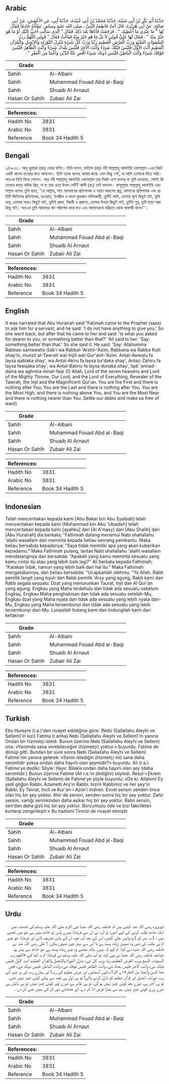 ## Arabic


<div dir="rtl" lang="ar" style={{fontSize:'larger',backgroundColor:'#f8f9fa',padding:20}}>
حَدَّثَنَا أَبُو بَكْرِ بْنُ أَبِي شَيْبَةَ، حَدَّثَنَا مُحَمَّدُ بْنُ أَبِي عُبَيْدَةَ، حَدَّثَنَا أَبِي، عَنِ الأَعْمَشِ، عَنْ أَبِي صَالِحٍ، عَنْ أَبِي هُرَيْرَةَ، قَالَ أَتَتْ فَاطِمَةُ النَّبِيَّ ـ صلى الله عليه وسلم ـ تَسْأَلُهُ خَادِمًا فَقَالَ لَهَا ‏"‏ مَا عِنْدِي مَا أُعْطِيكِ ‏"‏ ‏.‏ فَرَجَعَتْ فَأَتَاهَا بَعْدَ ذَلِكَ فَقَالَ ‏"‏ الَّذِي سَأَلْتِ أَحَبُّ إِلَيْكِ أَوْ مَا هُوَ خَيْرٌ مِنْهُ ‏"‏ ‏.‏ فَقَالَ لَهَا عَلِيٌّ قُولِي لاَ بَلْ مَا هُوَ خَيْرٌ مِنْهُ فَقَالَتْ فَقَالَ ‏"‏ قُولِي اللَّهُمَّ رَبَّ السَّمَوَاتِ السَّبْعِ وَرَبَّ الْعَرْشِ الْعَظِيمِ رَبَّنَا وَرَبَّ كُلِّ شَىْءٍ مُنْزِلَ التَّوْرَاةِ وَالإِنْجِيلِ وَالْقُرْآنِ الْعَظِيمِ أَنْتَ الأَوَّلُ فَلَيْسَ قَبْلَكَ شَىْءٌ وَأَنْتَ الآخِرُ فَلَيْسَ بَعْدَكَ شَىْءٌ وَأَنْتَ الظَّاهِرُ فَلَيْسَ فَوْقَكَ شَىْءٌ وَأَنْتَ الْبَاطِنُ فَلَيْسَ دُونَكَ شَىْءٌ اقْضِ عَنَّا الدَّيْنَ وَأَغْنِنَا مِنَ الْفَقْرِ ‏"‏ ‏.‏
</div>
<div style={{backgroundColor:'#f8f9fa',padding:20, marginBottom: 10}}><table> <thead> <tr> <th>Grade</th> <th></th> </tr> </thead> <tbody> <tr><td>Sahih</td><td>Al-Albani</td></tr><tr><td>Sahih</td><td>Muhammad Fouad Abd al-Baqi</td></tr><tr><td>Sahih</td><td>Shuaib Al Arnaut</td></tr><tr><td>Hasan Or Sahih</td><td>Zubair Ali Zai</td></tr></tbody></table><table> <thead> <tr> <th>References:</th> <th></th> </tr> </thead> <tbody><tr><td>Hadith No</td><td>3831</td></tr><tr><td>Arabic No</td><td>3831</td></tr><tr><td>Reference</td><td>Book 34 Hadith 5</td></tr></tbody></table></div>

## Bengali


<div dir="ltr" lang="bn" style={{fontSize:'larger',backgroundColor:'#f8f9fa',padding:20}}>
২/৩৮৩১। আবূ হুরায়রা (রাঃ) থেকে বর্ণিত। তিনি বলেন, ফাতিমা (রাঃ) নবী সাল্লাল্লাহু আলাইহি ওয়াসাল্লাম -এর নিকট একটি খাদেম চাওয়ার জন্য আসলেন। তিনি তাকে বলেনঃ আমার কাছে এমন কিছু নেই, যা আমি তোমাকে দিতে পারি। অতএব তিনি ফিরে গেলেন। পরে নবী সাল্লাল্লাহু আলাইহি ওয়াসাল্লাম তার নিকট এসে বলেনঃ যা তুমি চেয়েছো, সেটাই কি তোমার কাছে অধিক প্রিয়, না যা তার চেয়ে উত্তম সেটি? আলী (রাঃ) তাই বললেন। রাসূলুল্লাহ সাল্লাল্লাহু আলাইহি ওয়াসাল্লাম বলেনঃ তুমি বলো, ‘‘হে আল্লাহ, সাত আসমানের প্রতিপালক ও মহান আরশের প্রভু, আমাদের প্রতিপালক এবং প্রতিটি জিনিসের প্রতিপালক, তাওরাত, ইনজীল ও মহান কুরআন নাযিলকারী, তুমিই আদি, তোমার পূর্বে কিছুই নাই, তুমি অন্ত, তোমার পরেও কিছুই নাই, তুমিই প্রবল, বিজয়ী ও প্রকাশ্য, তোমার উপরে কিছুই নাই, তুমিই গুপ্ত, তুমি ছাড়া আর কিছু নাই। অতএব তুমি আমাদের ঋণ পরিশোধ করে দাও এবং আমাদেরকে দরিদ্রতা থেকে স্বাবলম্বী বানাও’’।
</div>
<div style={{backgroundColor:'#f8f9fa',padding:20, marginBottom: 10}}><table> <thead> <tr> <th>Grade</th> <th></th> </tr> </thead> <tbody> <tr><td>Sahih</td><td>Al-Albani</td></tr><tr><td>Sahih</td><td>Muhammad Fouad Abd al-Baqi</td></tr><tr><td>Sahih</td><td>Shuaib Al Arnaut</td></tr><tr><td>Hasan Or Sahih</td><td>Zubair Ali Zai</td></tr></tbody></table><table> <thead> <tr> <th>References:</th> <th></th> </tr> </thead> <tbody><tr><td>Hadith No</td><td>3831</td></tr><tr><td>Arabic No</td><td>3831</td></tr><tr><td>Reference</td><td>Book 34 Hadith 5</td></tr></tbody></table></div>

## English


<div dir="ltr" lang="en" style={{fontSize:'larger',backgroundColor:'#f8f9fa',padding:20}}>
It was narrated that Abu Hurairah said:"Fatimah came to the Prophet (saas) to ask him for a servant, and he said: 'I do not have anything to give you.' So she went back, but after that he came to her and said: 'Is what you asked for dearer to you, or something better than that?' 'Ali said to her: 'Say: something better than that.' So she said it. He said: 'Say: Allahumma Rabbas-samawatis-Sab'i wa Rabbal-'Arshil-'Azim, Rabbana wa Rabba Kulli shay'in, munzil at-Tawrati wal-Injili wal-Qur'anil-'Azim. Antal-Awwalu fa laysa qablaka shay', wa Antal-Akiru fa laysa ba'daka shay', Antaz-Zahiru fa laysa fawqaka shay', wa Antal-Batinu fa laysa dunaka shay', Iqdi 'annad-daina wa aghnina minal-faqr (O Allah, Lord of the seven heavens and Lord of the Mighty Throne, Our Lord, and the Lord of Everything, Revealer of the Tawrah, the Injil and the Magnificent Qur'an. You are the First and there is nothing after You; You are the Last and there is nothing after You. You are the Most High, and there is nothing above You, and You are the Most Near and there is nothing nearer than You. Settle our debts and make us free of want)
</div>
<div style={{backgroundColor:'#f8f9fa',padding:20, marginBottom: 10}}><table> <thead> <tr> <th>Grade</th> <th></th> </tr> </thead> <tbody> <tr><td>Sahih</td><td>Al-Albani</td></tr><tr><td>Sahih</td><td>Muhammad Fouad Abd al-Baqi</td></tr><tr><td>Sahih</td><td>Shuaib Al Arnaut</td></tr><tr><td>Hasan Or Sahih</td><td>Zubair Ali Zai</td></tr></tbody></table><table> <thead> <tr> <th>References:</th> <th></th> </tr> </thead> <tbody><tr><td>Hadith No</td><td>3831</td></tr><tr><td>Arabic No</td><td>3831</td></tr><tr><td>Reference</td><td>Book 34 Hadith 5</td></tr></tbody></table></div>

## Indonesian


<div dir="ltr" lang="id" style={{fontSize:'larger',backgroundColor:'#f8f9fa',padding:20}}>
Telah menceritakan kepada kami [Abu Bakar bin Abu Syaibah] telah menceritakan kepada kami [Muhammad bin Abu 'Ubaidah] telah menceritakan kepada kami [ayahku] dari [Al A'masy] dari [Abu Shalih] dari [Abu Hurairah] dia berkata; "Fathimah datang menemui Nabi shallallahu 'alaihi wasallam dan meminta kepada beliau seorang pembantu. Maka beliau bersabda kepadanya: "Saya tidak memiliki apa yang akan kuberikan kepadamu." Maka Fathimah pulang, lantas Nabi shallallahu 'alaihi wasallam mendatanginya dan bersabda: "Apakah yang kamu meminta sesuatu yang kamu cintai itu atau yang lebih baik lagi?" Ali berkata kepada Fathimah; "Katakan tidak, namun yang lebih baik dari hal itu." Maka Fathimah mengatakannya, dan beliau bersabda: "Ucapkanlah olehmu; "Ya Allah, Rabb pemilik langit yang tujuh dan Rabb pemilik 'Arsy yang agung, Rabb kami dan Rabb segala sesuatu. Dzat yang menurunkan Taurat, Injil dan Al Qur'an yang agung. Engkau yang Maha terdahulu dan tidak ada sesuatu sebelum Engkau, Engkau Maha penghabisan dan tidak ada sesuatu setelah-Mu, Engkau dzat yang Maha nyata dan tidak ada sesuatu yang lebih nyata dari-Mu, Engkau yang Maha tersembunyi dan tidak ada sesuatu yang lebih tersembunyi dari-Mu. Lunasilah hutang kami dan lindungilah kami dari kefakiran
</div>
<div style={{backgroundColor:'#f8f9fa',padding:20, marginBottom: 10}}><table> <thead> <tr> <th>Grade</th> <th></th> </tr> </thead> <tbody> <tr><td>Sahih</td><td>Al-Albani</td></tr><tr><td>Sahih</td><td>Muhammad Fouad Abd al-Baqi</td></tr><tr><td>Sahih</td><td>Shuaib Al Arnaut</td></tr><tr><td>Hasan Or Sahih</td><td>Zubair Ali Zai</td></tr></tbody></table><table> <thead> <tr> <th>References:</th> <th></th> </tr> </thead> <tbody><tr><td>Hadith No</td><td>3831</td></tr><tr><td>Arabic No</td><td>3831</td></tr><tr><td>Reference</td><td>Book 34 Hadith 5</td></tr></tbody></table></div>

## Turkish


<div dir="ltr" lang="tr" style={{fontSize:'larger',backgroundColor:'#f8f9fa',padding:20}}>
Ebu Hureyre (r.a.)'den rivayet edildiğine göre: (Nebi (Sallallahu Aleyhi ve Sellem)'in kızı) Fatima (r.anha) Nebi (Sallallahu Aleyhi ve Sellem)'in yanına Ondan bir hizmetçi istedi. Bunun üzerine Nebi (Sallallahu Aleyhi ve Sellem) ona: «Yanımda sana verebileceğim (hizmetçi) yoktur.» buyurdu. Fatime de dönüp gitti. Bundan bir süre sonra Nebi (Sallallahu Aleyhi ve Sellem) Fatime'nin yanına gelerek: «Senin istediğin (hizmetçi mi) sana daha sevimlidir yoksa ondan daha hayırlı olan şeymidir?» buyurdu. Ali (r.a.) Fatime'ye dediki: Söyle: Hayır. Bilakis ondan daha hayırlı olan şey (daha sevimlidir.) Bunun üzerine Fatime (Ali r.a.'in dediğini) söyledi. Resul-i Ekrem (Sallallahu Aleyhi ve Sellem) de Fatime'ye şöyle buyurdu: «De ki: Allahım! Ey yedi göğün Rabbi. Azametli Arş'ın Rabbi. bizim Rabbimiz ve her şey'in Rabbi. Ey Tevrat, İncil ve Kur'an-i Azim'i indiren. Evvel sensin senden önce olan hiç bir şey yoktur. Ahir de sensin, senden sonra hiç bir şey yoktur. Zahir sensin, varlığı seninkinden daha aşikar hiç bir şey yoktur. Batın sensin, sen'den daha gizli hiç bir şey yoktur. Borcumuzu öde ve bizi fakirlikten kurtarıp zenginleştir.» Bu hadisini Tirmizi de rivayet etmiştir
</div>
<div style={{backgroundColor:'#f8f9fa',padding:20, marginBottom: 10}}><table> <thead> <tr> <th>Grade</th> <th></th> </tr> </thead> <tbody> <tr><td>Sahih</td><td>Al-Albani</td></tr><tr><td>Sahih</td><td>Muhammad Fouad Abd al-Baqi</td></tr><tr><td>Sahih</td><td>Shuaib Al Arnaut</td></tr><tr><td>Hasan Or Sahih</td><td>Zubair Ali Zai</td></tr></tbody></table><table> <thead> <tr> <th>References:</th> <th></th> </tr> </thead> <tbody><tr><td>Hadith No</td><td>3831</td></tr><tr><td>Arabic No</td><td>3831</td></tr><tr><td>Reference</td><td>Book 34 Hadith 5</td></tr></tbody></table></div>

## Urdu


<div dir="rtl" lang="ur" style={{fontSize:'larger',backgroundColor:'#f8f9fa',padding:20}}>
ابوہریرہ رضی اللہ عنہ کہتے ہیں کہ فاطمہ رضی اللہ عنہا نبی اکرم صلی اللہ علیہ وسلم کی خدمت میں ایک خادم طلب کرنے کے لیے آئیں، تو آپ نے ان سے فرمایا: میرے پاس تو خادم نہیں ہے جو میں تجھے دوں ، ( یہ سن کر ) وہ واپس چلی گئیں، اس کے بعد آپ خود ان کے پاس تشریف لائے اور فرمایا: جو چیز تم نے طلب کی تھی وہ تمہیں زیادہ پسند ہے یا اس سے بہتر چیز تمہیں بتاؤں ؟ علی رضی اللہ عنہ نے فاطمہ رضی اللہ عنہا سے کہا: تم کہو کہ نہیں، بلکہ مجھے وہ چیز زیادہ پسند ہے جو خادم سے بہتر ہو، چنانچہ فاطمہ رضی اللہ عنہا نے یہی کہا، تو آپ صلی اللہ علیہ وسلم نے فرمایا: تم یہ کہا کرو «اللهم رب السموات السبع ورب العرش العظيم ربنا ورب كل شيء منزل التوراة والإنجيل والقرآن العظيم أنت الأول فليس قبلك شيء وأنت الآخر فليس بعدك شيء وأنت الظاهر فليس فوقك شيء وأنت الباطن فليس دونك شيء اقض عنا الدين وأغننا من الفقر» اے اللہ! ساتوں آسمانوں اور عرش عظیم کے رب! اور ہمارے رب اور ہر چیز کے رب، تورات، انجیل اور قرآن عظیم کو نازل کرنے والے! تو ہی اول ہے تجھ سے پہلے کوئی چیز نہیں تھی، تو ہی آخر ہے، تیرے بعد کوئی چیز نہیں ہو گی، تو ہی ظاہر ہے تیرے اوپر کوئی چیز نہیں، تو ہی باطن ہے تیرے ورے کوئی چیز نہیں، ہم سے ہمارا قرض ادا کر دے، اور محتاجی دور کر کے ہمیں غنی کر دے ۔
</div>
<div style={{backgroundColor:'#f8f9fa',padding:20, marginBottom: 10}}><table> <thead> <tr> <th>Grade</th> <th></th> </tr> </thead> <tbody> <tr><td>Sahih</td><td>Al-Albani</td></tr><tr><td>Sahih</td><td>Muhammad Fouad Abd al-Baqi</td></tr><tr><td>Sahih</td><td>Shuaib Al Arnaut</td></tr><tr><td>Hasan Or Sahih</td><td>Zubair Ali Zai</td></tr></tbody></table><table> <thead> <tr> <th>References:</th> <th></th> </tr> </thead> <tbody><tr><td>Hadith No</td><td>3831</td></tr><tr><td>Arabic No</td><td>3831</td></tr><tr><td>Reference</td><td>Book 34 Hadith 5</td></tr></tbody></table></div>